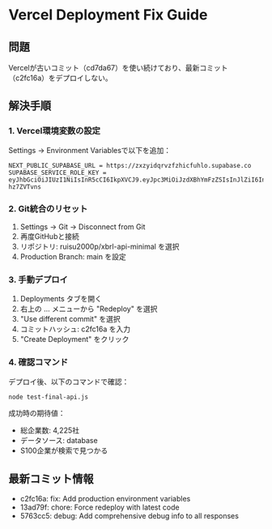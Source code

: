 # Vercel Deployment Fix Guide

## 問題
Vercelが古いコミット（cd7da67）を使い続けており、最新コミット（c2fc16a）をデプロイしない。

## 解決手順

### 1. Vercel環境変数の設定
Settings → Environment Variablesで以下を追加：

```
NEXT_PUBLIC_SUPABASE_URL = https://zxzyidqrvzfzhicfuhlo.supabase.co
SUPABASE_SERVICE_ROLE_KEY = eyJhbGciOiJIUzI1NiIsInR5cCI6IkpXVCJ9.eyJpc3MiOiJzdXBhYmFzZSIsInJlZiI6Inp4enlpZHFydnpmemhpY2Z1aGxvIiwicm9sZSI6InNlcnZpY2Vfcm9sZSIsImlhdCI6MTc1NTE1NjIyMiwiZXhwIjoyMDcwNzMyMjIyfQ.I48BfRK6_YgAMF0LR9PmhzvFgqwu8fZDp-hz7ZVTvns
```

### 2. Git統合のリセット

1. Settings → Git → Disconnect from Git
2. 再度GitHubと接続
3. リポジトリ: ruisu2000p/xbrl-api-minimal を選択
4. Production Branch: main を設定

### 3. 手動デプロイ

1. Deployments タブを開く
2. 右上の ... メニューから "Redeploy" を選択
3. "Use different commit" を選択
4. コミットハッシュ: c2fc16a を入力
5. "Create Deployment" をクリック

### 4. 確認コマンド

デプロイ後、以下のコマンドで確認：

```bash
node test-final-api.js
```

成功時の期待値：
- 総企業数: 4,225社
- データソース: database
- S100企業が検索で見つかる

## 最新コミット情報
- c2fc16a: fix: Add production environment variables
- 13ad79f: chore: Force redeploy with latest code  
- 5763cc5: debug: Add comprehensive debug info to all responses